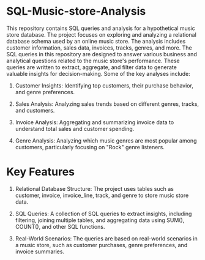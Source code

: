 # SQL-Music-store-Analysis
This repository contains SQL queries and analysis for a hypothetical music store database. The project focuses on exploring and analyzing a relational database schema used by an online music store. The analysis includes customer information, sales data, invoices, tracks, genres, and more.
The SQL queries in this repository are designed to answer various business and analytical questions related to the music store's performance. These queries are written to extract, aggregate, and filter data to generate valuable insights for decision-making. Some of the key analyses include:

1. Customer Insights: Identifying top customers, their purchase behavior, and genre preferences.

2. Sales Analysis: Analyzing sales trends based on different genres, tracks, and customers.

3. Invoice Analysis: Aggregating and summarizing invoice data to understand total sales and customer spending.

4. Genre Analysis: Analyzing which music genres are most popular among customers, particularly focusing on "Rock" genre listeners.

# Key Features
1. Relational Database Structure: The project uses tables such as customer, invoice, invoice_line, track, and genre to store music store data.

2. SQL Queries: A collection of SQL queries to extract insights, including filtering, joining multiple tables, and aggregating data using SUM(), COUNT(), and other SQL functions.

3. Real-World Scenarios: The queries are based on real-world scenarios in a music store, such as customer purchases, genre preferences, and invoice summaries.
